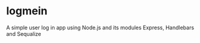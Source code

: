 # logmein
A simple user log in app using Node.js and its modules  Express, Handlebars and Sequalize
